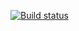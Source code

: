 [![Build status](https://ci.appveyor.com/api/projects/status/vxqd7fwef2feusdo/branch/main?svg=true)](https://ci.appveyor.com/project/shvisor/autotesting-2-1-cardordering/branch/main)
